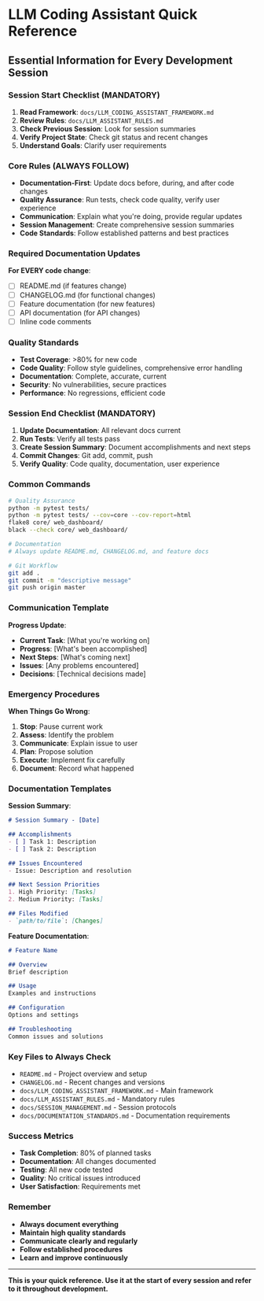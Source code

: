 # LLM Coding Assistant Quick Reference
## Essential Information for Every Development Session

### Session Start Checklist (MANDATORY)
1. **Read Framework**: `docs/LLM_CODING_ASSISTANT_FRAMEWORK.md`
2. **Review Rules**: `docs/LLM_ASSISTANT_RULES.md`
3. **Check Previous Session**: Look for session summaries
4. **Verify Project State**: Check git status and recent changes
5. **Understand Goals**: Clarify user requirements

### Core Rules (ALWAYS FOLLOW)
- **Documentation-First**: Update docs before, during, and after code changes
- **Quality Assurance**: Run tests, check code quality, verify user experience
- **Communication**: Explain what you're doing, provide regular updates
- **Session Management**: Create comprehensive session summaries
- **Code Standards**: Follow established patterns and best practices

### Required Documentation Updates
**For EVERY code change**:
- [ ] README.md (if features change)
- [ ] CHANGELOG.md (for functional changes)
- [ ] Feature documentation (for new features)
- [ ] API documentation (for API changes)
- [ ] Inline code comments

### Quality Standards
- **Test Coverage**: >80% for new code
- **Code Quality**: Follow style guidelines, comprehensive error handling
- **Documentation**: Complete, accurate, current
- **Security**: No vulnerabilities, secure practices
- **Performance**: No regressions, efficient code

### Session End Checklist (MANDATORY)
1. **Update Documentation**: All relevant docs current
2. **Run Tests**: Verify all tests pass
3. **Create Session Summary**: Document accomplishments and next steps
4. **Commit Changes**: Git add, commit, push
5. **Verify Quality**: Code quality, documentation, user experience

### Common Commands
```bash
# Quality Assurance
python -m pytest tests/
python -m pytest tests/ --cov=core --cov-report=html
flake8 core/ web_dashboard/
black --check core/ web_dashboard/

# Documentation
# Always update README.md, CHANGELOG.md, and feature docs

# Git Workflow
git add .
git commit -m "descriptive message"
git push origin master
```

### Communication Template
**Progress Update**:
- **Current Task**: [What you're working on]
- **Progress**: [What's been accomplished]
- **Next Steps**: [What's coming next]
- **Issues**: [Any problems encountered]
- **Decisions**: [Technical decisions made]

### Emergency Procedures
**When Things Go Wrong**:
1. **Stop**: Pause current work
2. **Assess**: Identify the problem
3. **Communicate**: Explain issue to user
4. **Plan**: Propose solution
5. **Execute**: Implement fix carefully
6. **Document**: Record what happened

### Documentation Templates
**Session Summary**:
```markdown
# Session Summary - [Date]

## Accomplishments
- [ ] Task 1: Description
- [ ] Task 2: Description

## Issues Encountered
- Issue: Description and resolution

## Next Session Priorities
1. High Priority: [Tasks]
2. Medium Priority: [Tasks]

## Files Modified
- `path/to/file`: [Changes]
```

**Feature Documentation**:
```markdown
# Feature Name

## Overview
Brief description

## Usage
Examples and instructions

## Configuration
Options and settings

## Troubleshooting
Common issues and solutions
```

### Key Files to Always Check
- `README.md` - Project overview and setup
- `CHANGELOG.md` - Recent changes and versions
- `docs/LLM_CODING_ASSISTANT_FRAMEWORK.md` - Main framework
- `docs/LLM_ASSISTANT_RULES.md` - Mandatory rules
- `docs/SESSION_MANAGEMENT.md` - Session protocols
- `docs/DOCUMENTATION_STANDARDS.md` - Documentation requirements

### Success Metrics
- **Task Completion**: 80% of planned tasks
- **Documentation**: All changes documented
- **Testing**: All new code tested
- **Quality**: No critical issues introduced
- **User Satisfaction**: Requirements met

### Remember
- **Always document everything**
- **Maintain high quality standards**
- **Communicate clearly and regularly**
- **Follow established procedures**
- **Learn and improve continuously**

---

**This is your quick reference. Use it at the start of every session and refer to it throughout development.** 